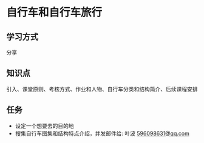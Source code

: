 # 自行车和自行车旅行

## 学习方式
分享
## 知识点
引入、课堂原则、考核方式、作业和人物、自行车分类和结构简介、后续课程安排
## 任务
- 设定一个想要去的目的地
- 搜集自行车图集和结构特点介绍，并发邮件给: 叶波 596098631@qq.com
